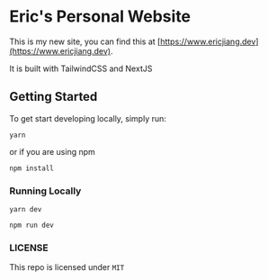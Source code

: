 # Eric's Personal Website

This is my new site, you can find this at [https://www.ericjiang.dev](https://www.ericjiang.dev).

It is built with TailwindCSS and NextJS

## Getting Started

To get start developing locally, simply run:

```
yarn
```

or if you are using npm

```
npm install
```

### Running Locally

```
yarn dev
```

```
npm run dev
```

### LICENSE

This repo is licensed under `MIT`